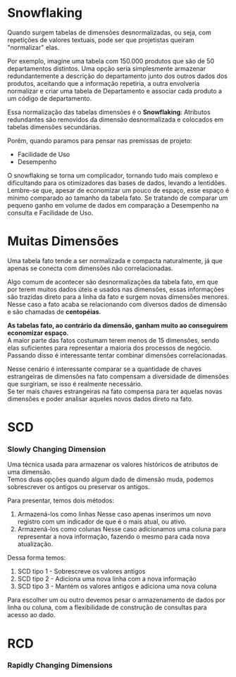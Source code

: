 # Snowflaking
Quando surgem tabelas de dimensões desnormalizadas, ou seja, com repetições de valores textuais, pode ser que projetistas queiram "normalizar" elas.  
  
Por exemplo, imagine uma tabela com 150.000 produtos que são de 50 departamentos distintos. Uma opção seria simplesmente armazenar redundantemente a descrição do departamento junto dos outros dados dos produtos, aceitando que a informação repetiria, a outra envolveria normalizar e criar uma tabela de Departamento e associar cada produto a um código de departamento.  
  
Essa normalização das tabelas dimensões é o **Snowflaking**: Atributos redundantes são removidos da dimensão desnormalizada e colocados em tabelas dimensões secundárias.  
  
Porém, quando paramos para pensar nas premissas de projeto:
* Facilidade de Uso
* Desempenho  
  
O snowflaking se torna um complicador, tornando tudo mais complexo e dificultando para os otimizadores das bases de dados, levando a lentidões.  
Lembre-se que, apesar de economizar um pouco de espaço, esse espaço é mínimo comparado ao tamanho da tabela fato. Se tratando de comparar um pequeno ganho em volume de dados em comparação a Desempenho na consulta e Facilidade de Uso.

# Muitas Dimensões
Uma tabela fato tende a ser normalizada e compacta naturalmente, já que apenas se conecta com dimensões não correlacionadas.  
  
Algo comum de acontecer são desnormalizações da tabela fato, em que por terem muitos dados úteis e usados nas dimensões, essas informações são trazidas direto para a linha da fato e surgem novas dimensões menores.  
Nesse caso a fato acaba se relacionando com diversos dados de dimensão e são chamadas de **centopéias**.  
  
**As tabelas fato, ao contrário da dimensão, ganham muito ao conseguirem economizar espaço.**  
A maior parte das fatos costumam terem menos de 15 dimensões, sendo elas suficientes para representar a maioria dos processos de negócio. Passando disso é interessante tentar combinar dimensões correlacionadas.  
  
Nesse cenário é interessante comparar se a quantidade de chaves estrangeiras de dimensões na fato compensam a diversidade de dimensões que surgiriam, se isso é realmente necessário.  
Se ter mais chaves estrangeiras na fato compensa para ter aquelas novas dimensões e poder analisar aqueles novos dados direto na fato.

# SCD
### Slowly Changing Dimension
Uma técnica usada para armazenar os valores históricos de atributos de uma dimensão.  
Temos duas opções quando algum dado de dimensão muda, podemos sobrescrever os antigos ou preservar os antigos.  
  
Para presentar, temos dois métodos:
1. Armazená-los como linhas
    Nesse caso apenas inserimos um novo registro com um indicador de que é o mais atual, ou ativo.
2. Armazená-los como colunas
    Nesse caso adicionamos uma coluna para representar a nova informação, fazendo o mesmo para cada nova atualização.
  
Dessa forma temos:
1. SCD tipo 1 - Sobrescreve os valores antigos
2. SCD tipo 2 - Adiciona uma nova linha com a nova informação
3. SCD tipo 3 - Mantém os valores antigos e adiciona uma nova coluna
  
Para escolher um ou outro devemos pesar o armazenamento de dados por linha ou coluna, com a flexibilidade de construção de consultas para acesso ao dado.
  
# RCD
### Rapidly Changing Dimensions